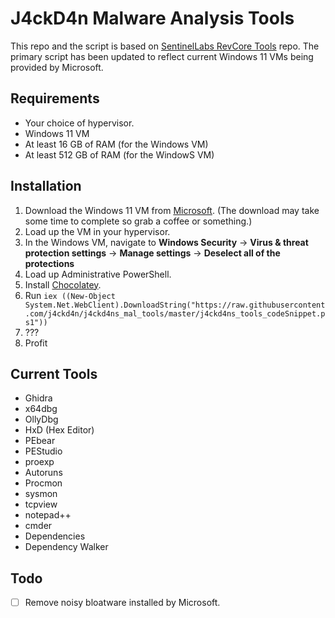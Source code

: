 # J4ckD4n Malware Analysis Tools

This repo and the script is based on [SentinelLabs RevCore Tools](https://github.com/SentineLabs/SentinelLabs_RevCore_Tools) repo. The primary script has been updated to reflect current Windows 11 VMs being provided by Microsoft.

## Requirements
- Your choice of hypervisor.
- Windows 11 VM
- At least 16 GB of RAM (for the Windows VM)
- At least 512 GB of RAM (for the WindowS VM)

## Installation

1. Download the Windows 11 VM from [Microsoft](https://developer.microsoft.com/en-us/windows/downloads/virtual-machines/). (The download may take some time to complete so grab a coffee or something.)
2. Load up the VM in your hypervisor.
3. In the Windows VM, navigate to **Windows Security** -> **Virus & threat protection settings** -> **Manage settings** -> **Deselect all of the protections**
4. Load up Administrative PowerShell.
5. Install [Chocolatey](https://chocolatey.org/install).
6. Run `iex ((New-Object System.Net.WebClient).DownloadString("https://raw.githubusercontent.com/j4ckd4n/j4ckd4ns_mal_tools/master/j4ckd4ns_tools_codeSnippet.ps1"))`
7. ???
8. Profit

## Current Tools
- Ghidra
- x64dbg
- OllyDbg
- HxD (Hex Editor)
- PEbear
- PEStudio
- proexp
- Autoruns
- Procmon
- sysmon
- tcpview
- notepad++
- cmder
- Dependencies
- Dependency Walker

## Todo
- [ ] Remove noisy bloatware installed by Microsoft.
